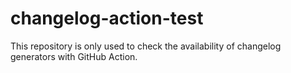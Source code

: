 # changelog-action-test

This repository is only used to check the availability of changelog generators with GitHub Action.
